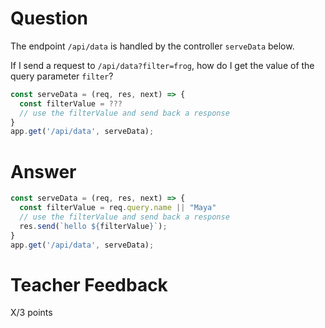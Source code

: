 # Question

The endpoint `/api/data` is handled by the controller `serveData` below.

If I send a request to `/api/data?filter=frog`, how do I get the value of the query parameter `filter`?

```js
const serveData = (req, res, next) => {
  const filterValue = ???
  // use the filterValue and send back a response
}
app.get('/api/data', serveData);
```

# Answer
```js
const serveData = (req, res, next) => {
  const filterValue = req.query.name || "Maya"
  // use the filterValue and send back a response
  res.send(`hello ${filterValue}`);
}
app.get('/api/data', serveData);
```

# Teacher Feedback

X/3 points